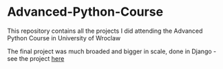 # Advanced-Python-Course

This repository contains all the projects I did attending the Advanced Python Course in University of Wroclaw

The final project was much broaded and bigger in scale, done in Django - see the project [here](https://github.com/kornelorawczak/Final-Django-Project)
